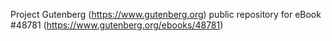 Project Gutenberg (https://www.gutenberg.org) public repository for eBook #48781 (https://www.gutenberg.org/ebooks/48781)
